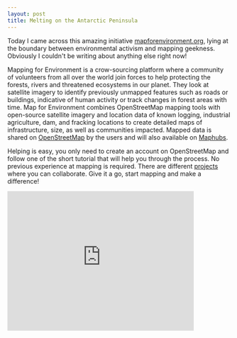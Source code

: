 ```yaml
---
layout: post
title: Melting on the Antarctic Peninsula 
---
```

Today I came across this amazing initiative [mapforenvironment.org](https://mapforenvironment.org/), lying at the boundary between environmental activism and mapping geekness. Obviously I couldn't be writing about anything else right now!

Mapping for Environment is a crow-sourcing platform where a community of volunteers from all over the world join forces to help protecting the forests, rivers and threatened ecosystems in our planet. They look at satellite imagery to identify previously unmapped features such as roads or buildings, indicative of human activity or track changes in forest areas with time. 
Map for Environment combines OpenStreetMap mapping tools with open-source satellite imagery and location data of known logging, industrial agriculture, dam, and fracking locations to create detailed maps of infrastructure, size, as well as communities impacted.
Mapped data is shared on [OpenStreetMap](https://www.openstreetmap.org/) by the users and will also  available on [Maphubs](http://maphubs.com).

Helping is easy, you only need to create an account on OpenStreetMap and follow one of the short tutorial that will help you through the process. No previous experience at mapping is required. There are different [projects](https://tasks.mapforenvironment.org/) where you can collaborate.
Give it a go, start mapping and make a difference!

<iframe width="420" height="315" src="http://www.youtube.com/embed/u0PXAz0F308" frameborder="0" allowfullscreen></iframe>

 